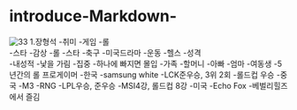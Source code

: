# introduce-Markdown-
![33](https://user-images.githubusercontent.com/43811244/46408022-b7819e80-c74b-11e8-9441-cbf9e1089915.jpg)
1.장형석
 -취미
  -게임
   -롤     
   -스타
  -감상
   -롤
   -스타
   -축구
   -미국드라마
  -운동
   -헬스
 -성격    
  -내성적
   -낯을 가림
  -집중
   -하나에 빠지면 몰입
 -가족
  -할머니
  -아빠
  -엄마
  -여동생
-5년간의 롤 프로게이머
 -한국
  -samsung white
   -LCK준우승, 3위 2회 
   -롤드컵 우승
 -중국
  -M3
  -RNG
   -LPL우승, 준우승
   -MSI4강, 롤드컵 8강
 -미국
  -Echo Fox
   -베벌리힐즈에서 즐김
